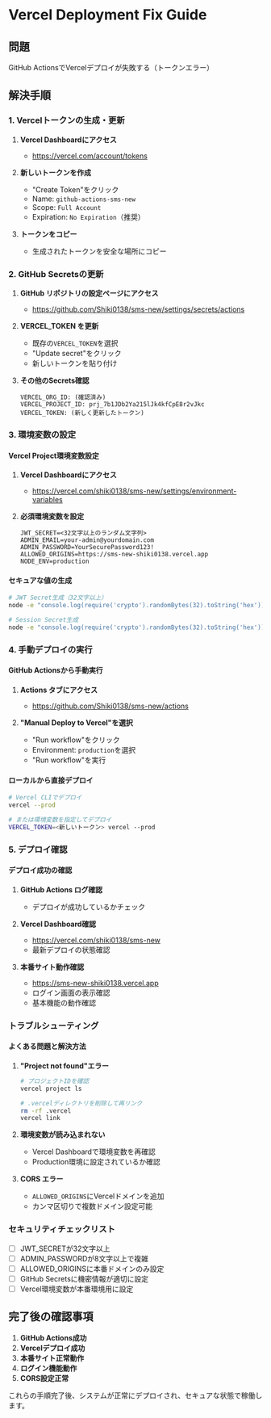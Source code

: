# Vercel Deployment Fix Guide

## 問題
GitHub ActionsでVercelデプロイが失敗する（トークンエラー）

## 解決手順

### 1. Vercelトークンの生成・更新

1. **Vercel Dashboardにアクセス**
   - https://vercel.com/account/tokens

2. **新しいトークンを作成**
   - "Create Token"をクリック
   - Name: `github-actions-sms-new`
   - Scope: `Full Account`
   - Expiration: `No Expiration`（推奨）

3. **トークンをコピー**
   - 生成されたトークンを安全な場所にコピー

### 2. GitHub Secretsの更新

1. **GitHub リポジトリの設定ページにアクセス**
   - https://github.com/Shiki0138/sms-new/settings/secrets/actions

2. **VERCEL_TOKEN を更新**
   - 既存の`VERCEL_TOKEN`を選択
   - "Update secret"をクリック
   - 新しいトークンを貼り付け

3. **その他のSecrets確認**
   ```
   VERCEL_ORG_ID: (確認済み)
   VERCEL_PROJECT_ID: prj_7b1JDb2Ya215lJk4kfCpE8r2vJkc
   VERCEL_TOKEN: (新しく更新したトークン)
   ```

### 3. 環境変数の設定

#### Vercel Project環境変数設定
1. **Vercel Dashboardにアクセス**
   - https://vercel.com/shiki0138/sms-new/settings/environment-variables

2. **必須環境変数を設定**
   ```
   JWT_SECRET=<32文字以上のランダム文字列>
   ADMIN_EMAIL=your-admin@yourdomain.com
   ADMIN_PASSWORD=YourSecurePassword123!
   ALLOWED_ORIGINS=https://sms-new-shiki0138.vercel.app
   NODE_ENV=production
   ```

#### セキュアな値の生成
```bash
# JWT Secret生成（32文字以上）
node -e "console.log(require('crypto').randomBytes(32).toString('hex'))"

# Session Secret生成
node -e "console.log(require('crypto').randomBytes(32).toString('hex'))"
```

### 4. 手動デプロイの実行

#### GitHub Actionsから手動実行
1. **Actions タブにアクセス**
   - https://github.com/Shiki0138/sms-new/actions

2. **"Manual Deploy to Vercel"を選択**
   - "Run workflow"をクリック
   - Environment: `production`を選択
   - "Run workflow"を実行

#### ローカルから直接デプロイ
```bash
# Vercel CLIでデプロイ
vercel --prod

# または環境変数を指定してデプロイ
VERCEL_TOKEN=<新しいトークン> vercel --prod
```

### 5. デプロイ確認

#### デプロイ成功の確認
1. **GitHub Actions ログ確認**
   - デプロイが成功しているかチェック

2. **Vercel Dashboard確認**
   - https://vercel.com/shiki0138/sms-new
   - 最新デプロイの状態確認

3. **本番サイト動作確認**
   - https://sms-new-shiki0138.vercel.app
   - ログイン画面の表示確認
   - 基本機能の動作確認

### トラブルシューティング

#### よくある問題と解決方法

1. **"Project not found"エラー**
   ```bash
   # プロジェクトIDを確認
   vercel project ls
   
   # .vercelディレクトリを削除して再リンク
   rm -rf .vercel
   vercel link
   ```

2. **環境変数が読み込まれない**
   - Vercel Dashboardで環境変数を再確認
   - Production環境に設定されているか確認

3. **CORS エラー**
   - `ALLOWED_ORIGINS`にVercelドメインを追加
   - カンマ区切りで複数ドメイン設定可能

### セキュリティチェックリスト

- [ ] JWT_SECRETが32文字以上
- [ ] ADMIN_PASSWORDが8文字以上で複雑
- [ ] ALLOWED_ORIGINSに本番ドメインのみ設定
- [ ] GitHub Secretsに機密情報が適切に設定
- [ ] Vercel環境変数が本番環境用に設定

## 完了後の確認事項

1. **GitHub Actions成功**
2. **Vercelデプロイ成功**
3. **本番サイト正常動作**
4. **ログイン機能動作**
5. **CORS設定正常**

これらの手順完了後、システムが正常にデプロイされ、セキュアな状態で稼働します。